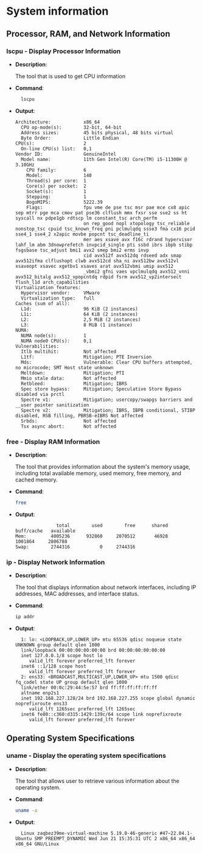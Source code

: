 # System information

## Processor, RAM, and Network Information

### lscpu - Display Processor Information

* **Description**:

  The tool that is used to get CPU information

* **Command**:

  ```bash
    lscpu
  ```
* **Output**:
  ```text
  Architecture:            x86_64
    CPU op-mode(s):        32-bit, 64-bit
    Address sizes:         45 bits physical, 48 bits virtual
    Byte Order:            Little Endian
  CPU(s):                  2
    On-line CPU(s) list:   0,1
  Vendor ID:               GenuineIntel
    Model name:            11th Gen Intel(R) Core(TM) i5-11300H @ 3.10GHz
      CPU family:          6
      Model:               140
      Thread(s) per core:  1
      Core(s) per socket:  2
      Socket(s):           1
      Stepping:            1
      BogoMIPS:            5222.39
      Flags:               fpu vme de pse tsc msr pae mce cx8 apic sep mtrr pge mca cmov pat pse36 clflush mmx fxsr sse sse2 ss ht syscall nx pdpe1gb rdtscp lm constant_tsc arch_perfm
                           on rep_good nopl xtopology tsc_reliable nonstop_tsc cpuid tsc_known_freq pni pclmulqdq ssse3 fma cx16 pcid sse4_1 sse4_2 x2apic movbe popcnt tsc_deadline_ti
                           mer aes xsave avx f16c rdrand hypervisor lahf_lm abm 3dnowprefetch invpcid_single pti ssbd ibrs ibpb stibp fsgsbase tsc_adjust bmi1 avx2 smep bmi2 erms invp
                           cid avx512f avx512dq rdseed adx smap avx512ifma clflushopt clwb avx512cd sha_ni avx512bw avx512vl xsaveopt xsavec xgetbv1 xsaves arat avx512vbmi umip avx512
                           _vbmi2 gfni vaes vpclmulqdq avx512_vnni avx512_bitalg avx512_vpopcntdq rdpid fsrm avx512_vp2intersect flush_l1d arch_capabilities
  Virtualization features: 
    Hypervisor vendor:     VMware
    Virtualization type:   full
  Caches (sum of all):     
    L1d:                   96 KiB (2 instances)
    L1i:                   64 KiB (2 instances)
    L2:                    2,5 MiB (2 instances)
    L3:                    8 MiB (1 instance)
  NUMA:                    
    NUMA node(s):          1
    NUMA node0 CPU(s):     0,1
  Vulnerabilities:         
    Itlb multihit:         Not affected
    L1tf:                  Mitigation; PTE Inversion
    Mds:                   Vulnerable: Clear CPU buffers attempted, no microcode; SMT Host state unknown
    Meltdown:              Mitigation; PTI
    Mmio stale data:       Not affected
    Retbleed:              Mitigation; IBRS
    Spec store bypass:     Mitigation; Speculative Store Bypass disabled via prctl
    Spectre v1:            Mitigation; usercopy/swapgs barriers and __user pointer sanitization
    Spectre v2:            Mitigation; IBRS, IBPB conditional, STIBP disabled, RSB filling, PBRSB-eIBRS Not affected
    Srbds:                 Not affected
    Tsx async abort:       Not affected
  ```

### free - Display RAM Information

* **Description**:

  The tool that provides information about the system's memory usage, including total available memory, used memory,
  free memory, and cached memory.

* **Command**:

    ```bash
    free
    ```

* **Output**:

  ```text
                 total        used        free      shared  buff/cache   available
  Mem:         4005236      932860     2070512       46928     1001864     2806788
  Swap:        2744316           0     2744316
  ```

### ip - Display Network Information

* **Description**:

  The tool that displays information about network interfaces, including IP addresses, MAC addresses, and interface
  status.

* **Command**:

    ```bash
    ip addr
    ```

* **Output**:

  ```text
    1: lo: <LOOPBACK,UP,LOWER_UP> mtu 65536 qdisc noqueue state UNKNOWN group default qlen 1000
    link/loopback 00:00:00:00:00:00 brd 00:00:00:00:00:00
    inet 127.0.0.1/8 scope host lo
       valid_lft forever preferred_lft forever
    inet6 ::1/128 scope host 
       valid_lft forever preferred_lft forever
    2: ens33: <BROADCAST,MULTICAST,UP,LOWER_UP> mtu 1500 qdisc fq_codel state UP group default qlen 1000
    link/ether 00:0c:29:44:5e:57 brd ff:ff:ff:ff:ff:ff
    altname enp2s1
    inet 192.168.227.128/24 brd 192.168.227.255 scope global dynamic noprefixroute ens33
       valid_lft 1265sec preferred_lft 1265sec
    inet6 fe80::c360:d315:1429:139c/64 scope link noprefixroute 
       valid_lft forever preferred_lft forever
  ```

## Operating System Specifications

### uname - Display the operating system specifications

* **Description**:

  The tool that allows user to retrieve various information about the operating system.

* **Command**:

    ```bash
    uname -a
    ```

* **Output**:

  ```text
    Linux zaqbez39me-virtual-machine 5.19.0-46-generic #47~22.04.1-Ubuntu SMP PREEMPT_DYNAMIC Wed Jun 21 15:35:31 UTC 2 x86_64 x86_64 x86_64 GNU/Linux
  ```
